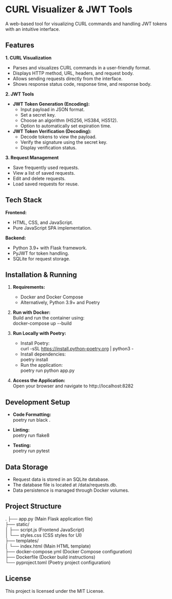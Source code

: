 # CURL Visualizer & JWT Tools

A web-based tool for visualizing CURL commands and handling JWT tokens with an intuitive interface.

## Features

**1. CURL Visualization**  
- Parses and visualizes CURL commands in a user-friendly format.  
- Displays HTTP method, URL, headers, and request body.  
- Allows sending requests directly from the interface.  
- Shows response status code, response time, and response body.

**2. JWT Tools**  
- **JWT Token Generation (Encoding):**  
  - Input payload in JSON format.  
  - Set a secret key.  
  - Choose an algorithm (HS256, HS384, HS512).  
  - Option to automatically set expiration time.  
- **JWT Token Verification (Decoding):**  
  - Decode tokens to view the payload.  
  - Verify the signature using the secret key.  
  - Display verification status.

**3. Request Management**  
- Save frequently used requests.  
- View a list of saved requests.  
- Edit and delete requests.  
- Load saved requests for reuse.

## Tech Stack

**Frontend:**  
- HTML, CSS, and JavaScript.  
- Pure JavaScript SPA implementation.

**Backend:**  
- Python 3.9+ with Flask framework.  
- PyJWT for token handling.  
- SQLite for request storage.

## Installation & Running

1. **Requirements:**  
   - Docker and Docker Compose  
   - Alternatively, Python 3.9+ and Poetry

2. **Run with Docker:**  
   Build and run the container using:  
   docker-compose up --build

3. **Run Locally with Poetry:**  
   - Install Poetry:  
     curl -sSL https://install.python-poetry.org | python3 -  
   - Install dependencies:  
     poetry install  
   - Run the application:  
     poetry run python app.py

4. **Access the Application:**  
   Open your browser and navigate to http://localhost:8282

## Development Setup

- **Code Formatting:**  
  poetry run black .

- **Linting:**  
  poetry run flake8

- **Testing:**  
  poetry run pytest

## Data Storage

- Request data is stored in an SQLite database.  
- The database file is located at /data/requests.db.  
- Data persistence is managed through Docker volumes.

## Project Structure

.
├── app.py               (Main Flask application file)  
├── static/              
│   ├── script.js        (Frontend JavaScript)  
│   └── styles.css       (CSS styles for UI)  
├── templates/           
│   └── index.html       (Main HTML template)  
├── docker-compose.yml   (Docker Compose configuration)  
├── Dockerfile           (Docker build instructions)  
└── pyproject.toml       (Poetry project configuration)

## License

This project is licensed under the MIT License.
